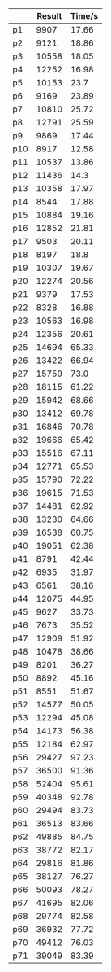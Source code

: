 |      | Result | Time/s |
| ---- | ------ | ---- |
|p1|9907|17.66|
|p2|9121|18.86|
|p3|10558|18.05|
|p4|12252|16.98|
|p5|10153|23.7|
|p6|9169|23.89|
|p7|10810|25.72|
|p8|12791|25.59|
|p9|9869|17.44|
|p10|8917|12.58|
|p11|10537|13.86|
|p12|11436|14.3|
|p13|10358|17.97|
|p14|8544|17.88|
|p15|10884|19.16|
|p16|12852|21.81|
|p17|9503|20.11|
|p18|8197|18.8|
|p19|10307|19.67|
|p20|12274|20.56|
|p21|9379|17.53|
|p22|8328|16.88|
|p23|10563|16.98|
|p24|12356|20.61|
|p25|14694|65.33|
|p26|13422|66.94|
|p27|15759|73.0|
|p28|18115|61.22|
|p29|15942|68.66|
|p30|13412|69.78|
|p31|16846|70.78|
|p32|19666|65.42|
|p33|15516|67.11|
|p34|12771|65.53|
|p35|15790|72.22|
|p36|19615|71.53|
|p37|14481|62.92|
|p38|13230|64.66|
|p39|16538|60.75|
|p40|19051|62.38|
|p41|8791|42.44|
|p42|6935|31.97|
|p43|6561|38.16|
|p44|12075|44.95|
|p45|9627|33.73|
|p46|7673|35.52|
|p47|12909|51.92|
|p48|10478|38.66|
|p49|8201|36.27|
|p50|8892|45.16|
|p51|8551|51.67|
|p52|14577|50.05|
|p53|12294|45.08|
|p54|14173|56.38|
|p55|12184|62.97|
|p56|29427|97.23|
|p57|36500|91.36|
|p58|52404|95.61|
|p59|40348|92.78|
|p60|29494|83.73|
|p61|36513|83.66|
|p62|49885|84.75|
|p63|38772|82.17|
|p64|29816|81.86|
|p65|38127|76.27|
|p66|50093|78.27|
|p67|41695|82.06|
|p68|29774|82.58|
|p69|36932|77.72|
|p70|49412|76.03|
|p71|39049|83.39|
